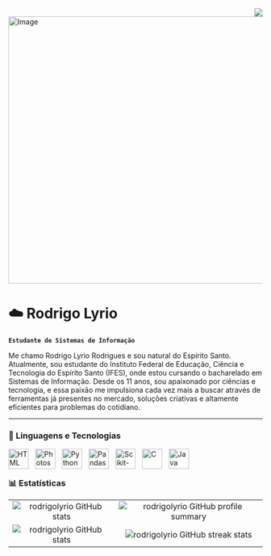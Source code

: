 <img align="right" src="https://komarev.com/ghpvc/?username=rodrigolyrio&color=3f1489">
<img width="1536" height="529" alt="Image" src="https://github.com/user-attachments/assets/38722ab4-4934-4300-8c03-0803935056a0" />

# ☁️ Rodrigo Lyrio 
**`Estudante de Sistemas de Informação`**

Me chamo Rodrigo Lyrio Rodrigues e sou natural do Espírito Santo. Atualmente, sou estudante do Instituto Federal de Educação, Ciência e Tecnologia do Espírito Santo (IFES), onde estou cursando o bacharelado em Sistemas de Informação. Desde os 11 anos, sou apaixonado por ciências e tecnologia, e essa paixão me impulsiona cada vez mais a buscar através de ferramentas já presentes no mercado, soluções criativas e altamente eficientes para problemas do cotidiano.



---

### 🤖 Linguagens e Tecnologias

<img 
    align="left" 
    alt="HTML"
    title="HTML" 
    width="40px" 
    style="padding-right: 10px;" 
    src="https://cdn.jsdelivr.net/gh/devicons/devicon@latest/icons/html5/html5-original.svg" 
/>

<img 
    align="left" 
    alt="Photoshop" 
    title="Photoshop"
    width="40px" 
    style="padding-right: 10px;" 
    src="https://cdn.jsdelivr.net/gh/devicons/devicon@latest/icons/photoshop/photoshop-original.svg" 
/>



<img 
    align="left" 
    alt="Python" 
    title="Python"
    width="40px" 
    style="padding-right: 10px;" 
    src="https://cdn.jsdelivr.net/gh/devicons/devicon@latest/icons/python/python-original.svg" 
/>

<img 
    align="left" 
    alt="Pandas"
    title="Pandas" 
    width="40px" 
    style="padding-right: 10px;" 
    src="https://cdn.jsdelivr.net/gh/devicons/devicon@latest/icons/pandas/pandas-original.svg" 
/>
<img 
    align="left" 
    alt="Scikit-Learn" 
    title="Scikit-Learn"
    width="40px" 
    style="padding-right: 10px;" 
    src="https://cdn.jsdelivr.net/gh/devicons/devicon@latest/icons/scikitlearn/scikitlearn-original.svg" 
/>

<img 
    align="left" 
    alt="C"
    title="C" 
    width="40px" 
    style="padding-right: 10px;" 
    src="https://cdn.jsdelivr.net/gh/devicons/devicon@latest/icons/c/c-original.svg" 
/>

<img 
    align="left" 
    alt="Java" 
    title="Java"
    width="40px" 
    style="padding-right: 10px;" 
    src="https://cdn.jsdelivr.net/gh/devicons/devicon@latest/icons/java/java-plain.svg"
/>

<br/>
<br/>

### 📊 Estatísticas

<p>
<table align="center">
  <tr>
    <td align="center">
      <img src="https://github-readme-stats.vercel.app/api/top-langs/?username=rodrigolyrio&hide=less,scss,hack&show_icons=true&theme=radical&layout=compact&langs_count=8" alt="rodrigolyrio GitHub stats"/>
    </td>
    <td align="center">
      <img src="http://github-profile-summary-cards.vercel.app/api/cards/profile-details?username=rodrigolyrio&theme=radical" alt="rodrigolyrio GitHub profile summary"/>
    </td>
  </tr>
  <tr>
    <td align="center">
      <img src="https://github-readme-stats.vercel.app/api?username=rodrigolyrio&count_private=true&count_public=true&show_icons=true&&theme=radical&include_all_commits=true" alt="rodrigolyrio GitHub stats"/>
    </td>
    <td align="center">
      <img src="https://github-readme-streak-stats.herokuapp.com?user=rodrigolyrio&theme=radical" alt="rodrigolyrio GitHub streak stats"/>
    </td>
  </tr>
</table>
</p>

<!--
<p>
  <img 
    align="left" 
    alt="GitHub Stats" 
    height="200" 
    style="padding-right: 10px;" 
    src="https://github-readme-stats.vercel.app/api?username=rodrigolyrio&show_icons=true&theme=radical&include_all_commits=true&locale=pt-br" 
  />

<img 
      align="left" 
      alt="GitHub Stats" 
      height="200" 
      src="https://github-readme-stats.vercel.app/api/top-langs/?username=rodrigolyrio&theme=radical&layout=compact&custom_title=Tecnologias&langs_count=9" 
  />

</p>
-->


<!--
**rodrigolyrio/Rodrigolyrio** is a ✨ _special_ ✨ repository because its `README.md` (this file) appears on your GitHub profile.

Here are some ideas to get you started:

- 🔭 I’m currently working on ...
- 🌱 I’m currently learning ...
- 👯 I’m looking to collaborate on ...
- 🤔 I’m looking for help with ...
- 💬 Ask me about ...
- 📫 How to reach me: ...
- 😄 Pronouns: ...
- ⚡ Fun fact: ...
-->
